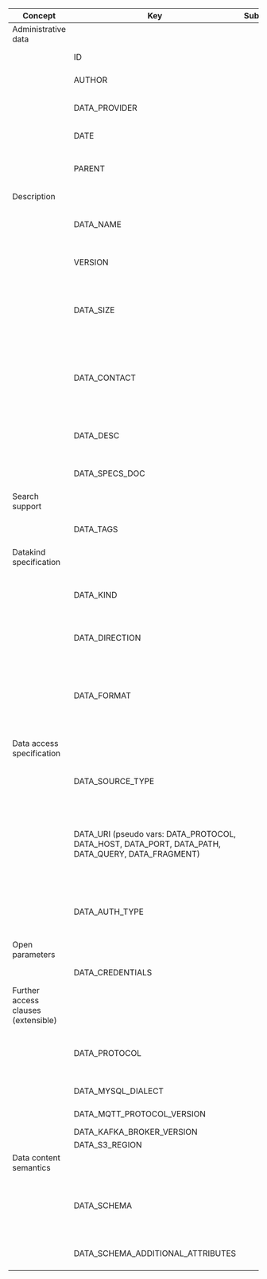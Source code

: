 | Concept                             | Key                                                                                               | Subkey | Type            | Example Value                                                                                               | Comment                                                                                                                                                                                                                                            | Condition                            |
| ----------------------------------- | ------------------------------------------------------------------------------------------------- | ------ | --------------- | ----------------------------------------------------------------------------------------------------------- | -------------------------------------------------------------------------------------------------------------------------------------------------------------------------------------------------------------------------------------------------- | ------------------------------------ |
| Administrative data                 |                                                                                                   |        |                 |                                                                                                             |                                                                                                                                                                                                                                                    |                                      |
|                                     | ID                                                                                                |        | id              | UUID                                                                                                        | Unique identifier of the data resource.                                                                                                                                                                                                            | auto                                 |
|                                     | AUTHOR                                                                                            |        | id              | UUID                                                                                                        | Unique identifier of the user who created this record                                                                                                                                                                                              | auto                                 |
|                                     | DATA_PROVIDER                                                                                     |        | id              | UUID                                                                                                        | Legal entity who provides the data resource (owner). It is the affiliation of the author by default.                                                                                                                                               | auto                                 |
|                                     | DATE                                                                                              |        | timestamp       | 10:45:13 CET 21/03/2021                                                                                     | Date of data resource registration.                                                                                                                                                                                                                | auto                                 |
|                                     | PARENT                                                                                            |        | id              | inherit legal entity, contact details from a parent record.                                                 | Refercing a parent record. All fields of parent are inherited by this record, fields filled here will override parent field values (?).                                                                                                            | optional                             |
| Description                         |                                                                                                   |        |                 |                                                                                                             |                                                                                                                                                                                                                                                    |                                      |
|                                     | DATA_NAME                                                                                         |        | string          | CNSPiezoBolt#1 (in directory: factory 1 , machine1 , piezobolts)                                            | Name of the data resource. (The directory hierarchy in Nexus provides a fully qualified (FQ) name, which is unique.)                                                                                                                               | mandatory                            |
|                                     | VERSION                                                                                           |        | string          | 2.3.4                                                                                                       | Version of this data resource entry (major.minor.patch). Defaults to 1.0.0                                                                                                                                                                         | optional                             |
|                                     | DATA_SIZE                                                                                         |        | integer         | 112m                                                                                                        | Estimated/exact size of data (e.g. file size, volume size, or message size); might be used to assess HW requirements (RAM, CPU) . In bytes (k - kilo, m - mega, t - tera, p - peta)                                                                | optional                             |
|                                     | DATA_CONTACT                                                                                      |        | string          | info@company.com                                                                                            | Data provider contact point, e.g. email address, to get access to these data (ask permissions/credentials to use these data). Optional if it corresponds to DATA_PROVIDER (email) details.                                                         | mandatory                            |
|                                     | DATA_DESC                                                                                         |        | string          | This sensor measures temperature in Celsius, sends data via ConSenses edge device via an MQTT broker        | Human readable description of the data resource.                                                                                                                                                                                                   | optional                             |
|                                     | DATA_SPECS_DOC                                                                                    |        | URL             | data-source-specification-sheet.pdf                                                                         | More detailed specification of data source characteristics (doc, pdf, …)                                                                                                                                                                           |                                      |
| Search support                      |                                                                                                   |        |                 |                                                                                                             |                                                                                                                                                                                                                                                    |                                      |
|                                     | DATA_TAGS                                                                                         |        | list of strings | [camera, rgb, w640, h480, jpg]                                                                              | A list of tags freely added to help in searching/indexing (not limited to a basic set of tags, keywords)                                                                                                                                           | optional                             |
| Datakind specification              |                                                                                                   |        |                 |                                                                                                             |                                                                                                                                                                                                                                                    |                                      |
|                                     | DATA_KIND                                                                                         |        | enum            | FILE , DIRECTORY , DATABASE , STREAM                                                                        | Type of the data resource (e.g. file/object storage, database management system, streaming broker). FILE can mean a single file or a folder.                                                                                                       | mandatory                            |
|                                     | DATA_DIRECTION                                                                                    |        | enum            | SOURCE , SINK , BIDIRECTIONAL                                                                               | Direction of data flow (source: data provider, sink: data consumer/storage)                                                                                                                                                                        | mandatory                            |
|                                     | DATA_FORMAT                                                                                       |        | list of strings | [ { application/json , text/plain , application/octet-stream , application/zip } ]                          | Format/encoding of the data produced or consumed by the data resource as a MIME type (IETF RFC 6838 https://www.sitepoint.com/mime-types-complete-list/). More than one can appear here (remote directory with several files).                     | mandatory (xWP relation is optional) |
| Data access specification           |                                                                                                   |        |                 |                                                                                                             |                                                                                                                                                                                                                                                    |                                      |
|                                     | DATA_SOURCE_TYPE                                                                                  |        | string          | S3 , MYSQL , MQTT , ... (WP6: DATA_SOURCE_TYPE=LOCAL, PATH=...")                                            | The exact type of the data resource. Typically corresponds to the scheme part (protocol://) of DATA_URI.                                                                                                                                           | mandatory (WP6)                      |
|                                     | DATA_URI (pseudo vars: DATA_PROTOCOL, DATA_HOST, DATA_PORT, DATA_PATH, DATA_QUERY, DATA_FRAGMENT) |        | URI             | s3://amazonaws/bucket/object , kafka://host/topic#1 , ...                                                   | Accessibility of the data resource, including host, port information, protocol, and other fields (path is protocol dependent, can be a topic name). GUI may show host, port, path separately. Hidden at search. Format: protocol://host:port/path  | mandatory (WP6 open)                 |
|                                     | DATA_AUTH_TYPE                                                                                    |        | list of enums   | [ { none , userpass , accesskey_secretkey , ssl_certificate , tls_mutual, access_token , rclone_config }+ ] | One or more authentication types that can be accepted by the storage resource.                                                                                                                                                                     | mandatory (xWP relation is optional) |
| Open parameters                     |                                                                                                   |        |                 |                                                                                                             |                                                                                                                                                                                                                                                    |                                      |
|                                     | DATA_CREDENTIALS                                                                                  |        | OPEN            |                                                                                                             | Credentials (e.g. string/json, zip, config file)                                                                                                                                                                                                   | open                                 |
| Further access clauses (extensible) |                                                                                                   |        |                 |                                                                                                             |                                                                                                                                                                                                                                                    |                                      |
|                                     | DATA_PROTOCOL                                                                                     |        | string          | HTTP, HTTPS, TCP, UDP                                                                                       | Protocol to use in communication with the data source, only if DATA_TYPE does not imply it (e.g. S3 over HTTP). Moved from to Data access specification.                                                                                           | optional                             |
|                                     | DATA_MYSQL_DIALECT                                                                                |        | string          | mysqldialect , mariadbdialect                                                                               | Protocol dialect to be used in communication with the database                                                                                                                                                                                     | optional                             |
|                                     | DATA_MQTT_PROTOCOL_VERSION                                                                        |        | string          | 3.1.1, 5.0                                                                                                  | MQTT protocol version must be used                                                                                                                                                                                                                 | optional                             |
|                                     | DATA_KAFKA_BROKER_VERSION                                                                         |        | string          | 2.7.0                                                                                                       | Kafka broker version                                                                                                                                                                                                                               | optional                             |
|                                     | DATA_S3_REGION                                                                                    |        | string          | eu-central-1                                                                                                | S3 region                                                                                                                                                                                                                                          | optional                             |
| Data content semantics              |                                                                                                   |        |                 |                                                                                                             |                                                                                                                                                                                                                                                    |                                      |
|                                     | DATA_SCHEMA                                                                                       |        | string          | database schema file contents (or URL?)                                                                     | Describes message internal structure, semantics, ontology. It can be any file (doc, rdf, owl, etc.). Asset Administration Shell, IEC 61360 - Common Data Dictionary, ...                                                                           | optional                             |
|                                     | DATA_SCHEMA_ADDITIONAL_ATTRIBUTES                                                                 |        | string          |                                                                                                             | Further restriction/specialization of DATA_SCHEMA, “general” schema.                                                                                                                                                                               | optional                             |
